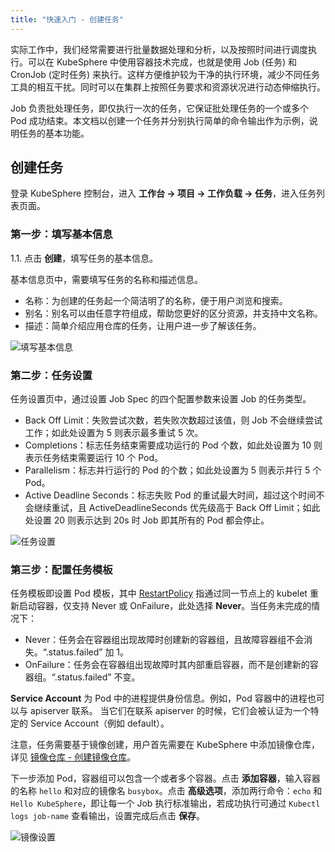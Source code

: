 ```yaml
---
title: "快速入门 - 创建任务"
---
```


实际工作中，我们经常需要进行批量数据处理和分析，以及按照时间进行调度执行。可以在 KubeSphere 中使用容器技术完成，也就是使用 Job (任务) 和 CronJob (定时任务) 来执行。这样方便维护较为干净的执行环境，减少不同任务工具的相互干扰。同时可以在集群上按照任务要求和资源状况进行动态伸缩执行。

Job 负责批处理任务，即仅执行一次的任务，它保证批处理任务的一个或多个 Pod 成功结束。本文档以创建一个任务并分别执行简单的命令输出作为示例，说明任务的基本功能。

## 创建任务

登录 KubeSphere 控制台，进入 **工作台 → 项目 → 工作负载 → 任务**，进入任务列表页面。

### 第一步：填写基本信息

1.1. 点击 **创建**，填写任务的基本信息。

基本信息页中，需要填写任务的名称和描述信息。

- 名称：为创建的任务起一个简洁明了的名称，便于用户浏览和搜索。
- 别名：别名可以由任意字符组成，帮助您更好的区分资源，并支持中文名称。
- 描述：简单介绍应用仓库的任务，让用户进一步了解该任务。

![填写基本信息](/ae-demo-job1.png)

### 第二步：任务设置

任务设置页中，通过设置 Job Spec 的四个配置参数来设置 Job 的任务类型。

- Back Off Limit：失败尝试次数，若失败次数超过该值，则 Job 不会继续尝试工作；如此处设置为 5 则表示最多重试 5 次。
- Completions：标志任务结束需要成功运行的 Pod 个数，如此处设置为 10 则表示任务结束需要运行 10 个 Pod。
- Parallelism：标志并行运行的 Pod 的个数；如此处设置为 5 则表示并行 5 个 Pod。
- Active Deadline Seconds：标志失败 Pod 的重试最大时间，超过这个时间不会继续重试，且 ActiveDeadlineSeconds 优先级高于 Back Off Limit；如此处设置 20 则表示达到 20s 时 Job 即其所有的 Pod 都会停止。

![任务设置](ae-demo-job2.png)

### 第三步：配置任务模板

任务模板即设置 Pod 模板，其中 [RestartPolicy](https://kubernetes.io/docs/concepts/workloads/pods/pod-lifecycle/#restart-policy) 指通过同一节点上的 kubelet 重新启动容器，仅支持 Never 或 OnFailure，此处选择 **Never**。当任务未完成的情况下：

- Never：任务会在容器组出现故障时创建新的容器组，且故障容器组不会消失。“.status.failed” 加 1。
- OnFailure：任务会在容器组出现故障时其内部重启容器，而不是创建新的容器组。“.status.failed” 不变。

**Service Account** 为 Pod 中的进程提供身份信息。例如，Pod 容器中的进程也可以与 apiserver 联系。 当它们在联系 apiserver 的时候，它们会被认证为一个特定的 Service Account（例如 default）。

注意，任务需要基于镜像创建，用户首先需要在 KubeSphere 中添加镜像仓库，详见 [镜像仓库 - 创建镜像仓库](../../platform-management/image-registry/#创建镜像仓库)。

下一步添加 Pod，容器组可以包含一个或者多个容器。点击 **添加容器**，输入容器的名称 `hello` 和对应的镜像名 `busybox`。点击 **高级选项**，添加两行命令：`echo` 和 `Hello KubeSphere`，即让每一个 Job 执行标准输出，若成功执行可通过 `Kubectl logs job-name` 查看输出，设置完成后点击 **保存**。

![镜像设置](ae-demo-job3.png)

